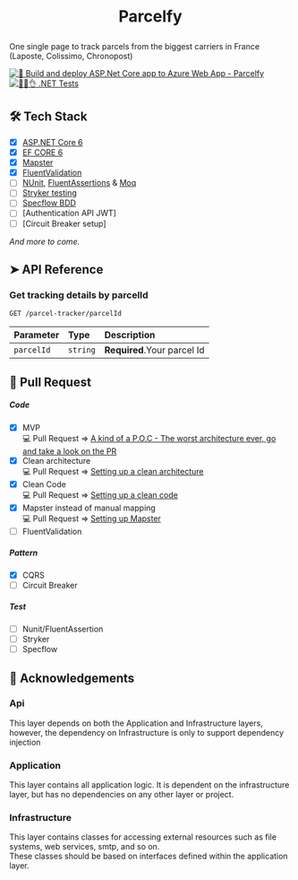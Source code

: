 # <p align="center">Parcelfy</p>
  
One single page to track parcels from the biggest carriers in France (Laposte, Colissimo, Chronopost)

[![🚀 Build and deploy ASP.Net Core app to Azure Web App - Parcelfy](https://github.com/TheoImadLadal/parcelfy/actions/workflows/main_parcelfy.yml/badge.svg)](https://github.com/TheoImadLadal/parcelfy/actions/workflows/main_parcelfy.yml)
<br/>
[![👀🔬👌 .NET Tests](https://github.com/TheoImadLadal/parcelfy/actions/workflows/dotnet.yml/badge.svg)](https://github.com/TheoImadLadal/parcelfy/actions/workflows/dotnet.yml)
    
        
## 🛠️ Tech Stack
* [x] [ASP.NET Core 6](https://docs.microsoft.com/en-us/aspnet/core/introduction-to-aspnet-core)
* [x] [EF CORE 6](https://learn.microsoft.com/fr-fr/ef/core/what-is-new/ef-core-6.0/whatsnew)
* [x] [Mapster](https://github.com/MapsterMapper/Mapster)
* [x] [FluentValidation](https://fluentvalidation.net/)
* [ ] [NUnit](https://nunit.org/), [FluentAssertions](https://fluentassertions.com/) & [Moq](https://github.com/moq)
* [ ] [Stryker testing](https://stryker-mutator.io/)
* [ ] [Specflow BDD](https://specflow.org/)
* [ ] [Authentication API JWT]
* [ ] [Circuit Breaker setup]
 
*And more to come.*    
     

## ➤ API Reference 

### Get tracking details by parcelId
```http
GET /parcel-tracker/parcelId
```
| Parameter | Type     | Description                       |
| :-------- | :------- | :-------------------------------- |
| `parcelId` | `string` | **Required**.Your parcel Id |
        



## 🧐 Pull Request
##### Code
- [X] MVP <br/>
💻 Pull Request => [A kind of a P.O.C - The worst architecture ever, go and take a look on the PR](https://github.com/TheoImadLadal/parcelfy/pull/3/files)
- [X] Clean architecture <br/> 
💻 Pull Request => [Setting up a clean architecture](https://github.com/TheoImadLadal/parcelfy/pull/5/files)
- [X] Clean Code <br/>
💻 Pull Request => [Setting up a clean code](https://github.com/TheoImadLadal/parcelfy/pull/8/files)
- [X] Mapster instead of manual mapping <br/>
💻 Pull Request => [Setting up Mapster](https://github.com/TheoImadLadal/parcelfy/pull/9/files)
- [ ] FluentValidation

##### Pattern 
- [X] CQRS
- [ ] Circuit Breaker

##### Test
- [ ] Nunit/FluentAssertion
- [ ] Stryker
- [ ] Specflow        
        
## 🙇 Acknowledgements      

### Api
This layer depends on both the Application and Infrastructure layers, however, the dependency on Infrastructure is only to support dependency injection

### Application
This layer contains all application logic. It is dependent on the infrastructure layer, but has no dependencies on any other layer or project.

### Infrastructure
This layer contains classes for accessing external resources such as file systems, web services, smtp, and so on. <br/>
These classes should be based on interfaces defined within the application layer.
        

        
